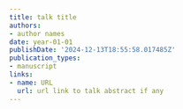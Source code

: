 ```yaml
---
title: talk title
authors:
- author names
date: year-01-01
publishDate: '2024-12-13T18:55:58.017485Z'
publication_types:
- manuscript
links:
- name: URL
  url: url link to talk abstract if any
---
```

